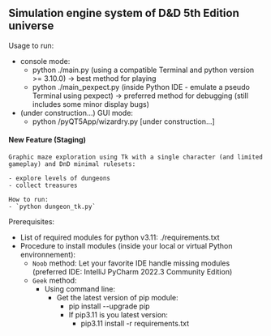 ## Simulation engine system of D&D 5th Edition universe

Usage to run:
  - console mode:
    - python ./main.py (using a compatible Terminal and python version >= 3.10.0) -> best method for playing
    - python ./main_pexpect.py (inside Python IDE - emulate a pseudo Terminal using pexpect) -> preferred method for debugging (still includes some minor display bugs)
  - (under construction...) GUI mode:
    - python /pyQT5App/wizardry.py [under construction...]

#### New Feature (Staging)
    Graphic maze exploration using Tk with a single character (and limited gameplay) and DnD minimal rulesets:

    - explore levels of dungeons
    - collect treasures

    How to run:
    - `python dungeon_tk.py`
    

Prerequisites:
- List of required modules for python v3.11:
    ./requirements.txt
- Procedure to install modules (inside your local or virtual Python environnement):
  - `Noob` method: Let your favorite IDE handle missing modules (preferred IDE: IntelliJ PyCharm 2022.3 Community Edition)
  - `Geek` method:
    - Using command line:
      - Get the latest version of pip module:
        - pip install --upgrade pip
        - If pip3.11 is you latest version:
          - pip3.11 install -r requirements.txt


